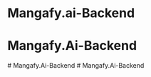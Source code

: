 # Mangafy.ai-Backend
# Mangafy.Ai-Backend
#   M a n g a f y . A i - B a c k e n d  
 #   M a n g a f y . A i - B a c k e n d  
 